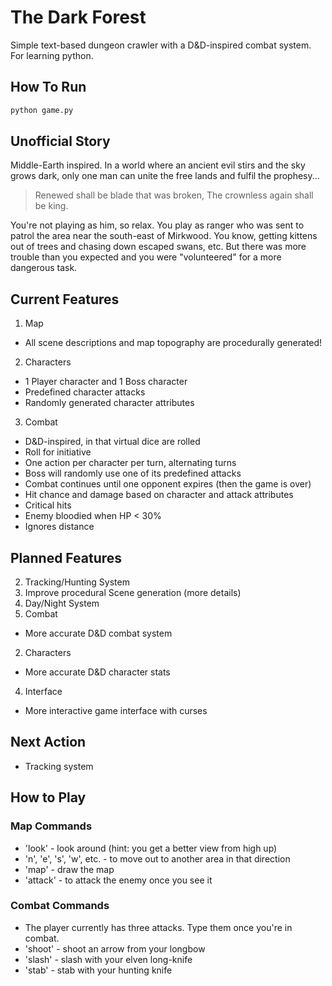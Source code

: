 # The Dark Forest
Simple text-based dungeon crawler with a D&D-inspired combat system. For learning python.

## How To Run
```bash
python game.py
```

## Unofficial Story
Middle-Earth inspired.
In a world where an ancient evil stirs and the sky grows dark, only one man
can unite the free lands and fulfil the prophesy... 
> Renewed shall be blade that was broken,
> The crownless again shall be king.

You're not playing as him, so relax. You play as ranger who was sent to
patrol the area near the south-east of Mirkwood. You know, getting kittens out
of trees and chasing down escaped swans, etc. But there was more trouble than
you expected and you were "volunteered" for a more dangerous task.

## Current Features
1. Map
  * All scene descriptions and map topography are procedurally generated!
2. Characters
  * 1 Player character and 1 Boss character
  * Predefined character attacks
  * Randomly generated character attributes
3. Combat
  * D&D-inspired, in that virtual dice are rolled
  * Roll for initiative
  * One action per character per turn, alternating turns
  * Boss will randomly use one of its predefined attacks
  * Combat continues until one opponent expires (then the game is over)
  * Hit chance and damage based on character and attack attributes
  * Critical hits
  * Enemy bloodied when HP < 30% 
  * Ignores distance

## Planned Features
2. Tracking/Hunting System
1. Improve procedural Scene generation (more details)
3. Day/Night System
3. Combat
  * More accurate D&D combat system
2. Characters
  * More accurate D&D character stats
4. Interface
  * More interactive game interface with curses

## Next Action
* Tracking system

## How to Play
### Map Commands
  * 'look' - look around (hint: you get a better view from high up)
  * 'n', 'e', 's', 'w', etc. - to move out to another area in that direction
  * 'map' - draw the map
  * 'attack' - to attack the enemy once you see it

### Combat Commands
  * The player currently has three attacks. Type them once you're in combat.
  * 'shoot' - shoot an arrow from your longbow
  * 'slash' - slash with your elven long-knife
  * 'stab' - stab with your hunting knife
